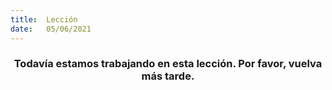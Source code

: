 ```yaml
---
title:  Lección
date:   05/06/2021
---
```


### <center>Todavía estamos trabajando en esta lección. Por favor, vuelva más tarde.</center>